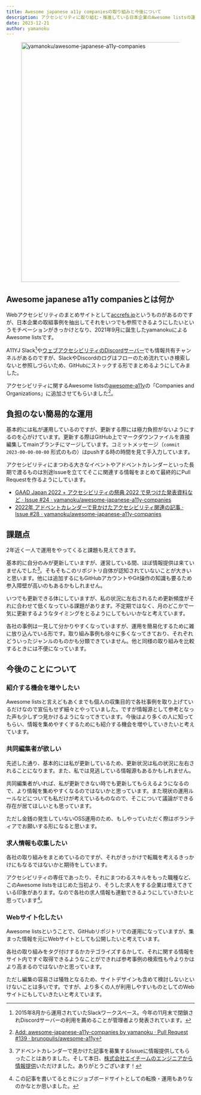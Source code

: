 ```yaml
---
title: Awesome japanese a11y companiesの取り組みと今後について
description: アクセシビリティに取り組む・推進している日本企業のAwesome listsの運用について考えていること
date: 2023-12-21
author: yamanoku
---
```


<figure>
  <a href="https://github.com/yamanoku/awesome-japanese-a11y-companies"><img src="https://i.gyazo.com/da30fd9d7d49c976a1bbe8c64015e851.jpg" alt="yamanoku/awesome-japanese-a11y-companies" width="640"></a>
</figure>

## Awesome japanese a11y companiesとは何か

Webアクセシビリティのまとめサイトとして[accrefs.jp](https://accrefs.jp/)というものがあるのですが、日本企業の取組事例を抽出してそれをいつでも参照できるようにしたいというモチベーションがきっかけとなり、2021年9月に誕生したyamanokuによるAwesome listsです。

A11YJ Slack[^1]や[ウェブアクセシビリティのDiscordサーバー](https://discord.com/invite/ujJxXQj5Tj)でも情報共有チャンネルがあるのですが、SlackやDiscordのログはフローのため流れていき検索しないと参照しづらいため、GitHubにストックする形でまとめるようにしてみました。

[^1]: 2015年8月から運用されていたSlackワークスペース。今年の11月末で閉鎖されDiscordサーバーの利用を薦めることが管理者より発表されています。

アクセシビリティに関するAwesome listsの[awesome-a11y](https://github.com/brunopulis/awesome-a11y)の「Companies and Organizations」に追加させてもらいました[^2]。

[^2]: [Add: awesome-japanese-a11y-companies by yamanoku · Pull Request #139 · brunopulis/awesome-a11y](https://github.com/brunopulis/awesome-a11y/pull/139)

## 負担のない簡易的な運用

基本的には私が運用しているのですが、更新する際には極力負担がないようにするのを心がけています。更新する際はGitHub上でマークダウンファイルを直接編集してmainブランチにマージしています。コミットメッセージ（`commit 2023-00-00-00-00` 形式のもの）はpushする時の時間を見て手入力しています。

アクセシビリティにまつわる大きなイベントやアドベントカレンダーといった長期で渡るものは別途Issueを立ててそこに関連する情報をまとめて最終的にPull Requestを作るようにしています。

- [GAAD Japan 2022 + アクセシビリティの祭典 2022 で見つけた発表資料など · Issue #24 · yamanoku/awesome-japanese-a11y-companies](https://github.com/yamanoku/awesome-japanese-a11y-companies/issues/24)
- [2022年 アドベントカレンダーで見かけたアクセシビリティ関連の記事 · Issue #28 · yamanoku/awesome-japanese-a11y-companies](https://github.com/yamanoku/awesome-japanese-a11y-companies/issues/28)

## 課題点

2年近く一人で運用をやってくると課題も見えてきます。

基本的に自分のみが更新していますが、運営している間、ほぼ情報提供は来ていませんでした[^3]。そもそもこのリポジトリ自体が認知されていないことが大きいと思います。他には追加するにもGitHubアカウントやGit操作の知識も要るため参入障壁が高いのもあるかもしれません。

[^3]: アドベントカレンダーで見かけた記事を募集するIssueに情報提供してもらったことはありました。そして本日、[株式会社エイチームのエンジニアから情報提供](https://github.com/yamanoku/awesome-japanese-a11y-companies/pull/32)いただけました。ありがとうございます！

いつでも更新できる体にしていますが、私の状況に左右されるため更新頻度がそれに合わせて低くなっている課題があります。不定期ではなく、月のどこかで一気に更新するようなタイミングをとるようにしてもいいかなと考えています。

各社の事例は一見して分かりやすくなっていますが、運用を簡易化するために雑に放り込んでいる形です。取り組み事例も徐々に多くなってきており、それぞれどういったジャンルのものかも分類できていません。他と同様の取り組みを比較するときには不便になっています。

## 今後のことについて

### 紹介する機会を増やしたい

Awesome listsと言えどもあくまでも個人の収集目的で各社事例を取り上げているだけなので宣伝もせず細々とやっていました。ですが情報源として参考となった声も少しずつ見かけるようになってきています。今後はより多くの人に知ってもらい、情報を集めやすくするためにも紹介する機会を増やしていきたいと考えています。

### 共同編集者が欲しい

先述した通り、基本的には私が更新しているため、更新状況は私の状況に左右されることになります。また、私では見逃している情報源もあるかもしれません。

共同編集者がいれば、私が更新できない時でも更新してもらえるようになるので、より情報を集めやすくなるのではないかと思っています。また現状の運用ルールなどについても私だけが考えているものなので、そこについて議論ができる存在が居てほしいとも思っています。

ただし金銭の発生していないOSS運用のため、もしやっていただく際はボランティアでお願いする形になると思います。

### 求人情報も収集したい

各社の取り組みをまとめているのですが、それがきっかけで転職を考えるきっかけにもなるではないかと期待をしています。

アクセシビリティの専任であったり、それにまつわるスキルをもった職種など、このAwesome listsをはじめた当初より、そうした求人をする企業は増えてきている印象があります。なので各社の求人情報も連動できるようにしていきたいと思っています[^4]。

[^4]: この記事を書いてるときにジョブボードサイトとしての転換・運用もありなのかなとか思いました。

### Webサイト化したい

Awesome listsということで、GitHubリポジトリでの運用になっていますが、集まった情報を元にWebサイトとしても公開したいと考えています。

各社の取り組みをタグ付けするかカテゴライズするかして、それに関する情報をサイト内ですぐ取得できるようなことができれば参考事例の検索性も今よりかはより高まるのではないかと思っています。

ただし編集の容易さは犠牲となるため、サイトデザインも含めて検討しないといけないことは多いです。ですが、より多くの人が利用しやすいものとしてのWebサイトにもしていきたいと考えています。
